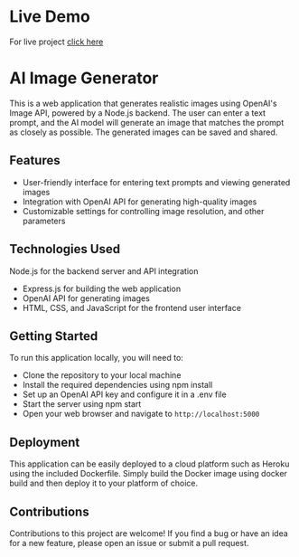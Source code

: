 # Live Demo
For live project [click here](https://rutvikmendpara-ai-image-generator.up.railway.app/)

# AI Image Generator

This is a web application that generates realistic images using OpenAI's Image API, powered by a Node.js backend. The user can enter a text prompt, and the AI model will generate an image that matches the prompt as closely as possible. The generated images can be saved and shared.

## Features

 - User-friendly interface for entering text prompts and viewing
   generated images
 - Integration with OpenAI API for generating high-quality images
 - Customizable settings for controlling image resolution, and
   other parameters

## Technologies Used

 Node.js for the backend server and API integration
 - Express.js for building the web application
 - OpenAI API for generating images
 - HTML, CSS, and JavaScript for the frontend user interface

## Getting Started

To run this application locally, you will need to:

 - Clone the repository to your local machine
 - Install the required dependencies using npm install
 - Set up an OpenAI API key and configure it in a .env file
 - Start the server using npm start
 - Open your web browser and navigate to `http://localhost:5000`

## Deployment

This application can be easily deployed to a cloud platform such as Heroku using the included Dockerfile. Simply build the Docker image using docker build and then deploy it to your platform of choice.

## Contributions

Contributions to this project are welcome! If you find a bug or have an idea for a new feature, please open an issue or submit a pull request.
